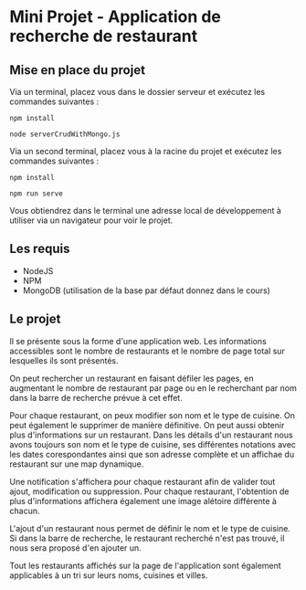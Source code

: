 # Mini Projet - Application de recherche de restaurant

## Mise en place du projet
Via un terminal, placez vous dans le dossier serveur et exécutez les commandes suivantes :
```
npm install
```
```
node serverCrudWithMongo.js
```

Via un second terminal, placez vous à la racine du projet et exécutez les commandes suivantes :
```
npm install
```
```
npm run serve
```

Vous obtiendrez dans le terminal une adresse local de développement à utiliser via un navigateur pour voir le projet.

## Les requis
* NodeJS
* NPM
* MongoDB (utilisation de la base par défaut donnez dans le cours)

## Le projet
Il se présente sous la forme d'une application web. Les informations accessibles sont le nombre de restaurants et le nombre de page total sur lesquelles ils sont présentés.

On peut rechercher un restaurant en faisant défiler les pages, en augmentant le nombre de restaurant par page ou en le recherchant par nom dans la barre de recherche prévue à cet effet.

Pour chaque restaurant, on peux modifier son nom et le type de cuisine. On peut également le supprimer de manière définitive. On peut aussi obtenir plus d'informations sur un restaurant. Dans les détails d'un restaurant nous avons toujours son nom et le type de cuisine, ses différentes notations avec les dates corespondantes ainsi que son adresse complète et un affichae du restaurant sur une map dynamique.

Une notification s'affichera pour chaque restaurant afin de valider tout ajout, modification ou suppression. Pour chaque restaurant, l'obtention de plus d'informations affichera également une image alétoire différente à chacun.

L'ajout d'un restaurant nous permet de définir le nom et le type de cuisine. Si dans la barre de recherche, le restaurant recherché n'est pas trouvé, il nous sera proposé d'en ajouter un.

Tout les restaurants affichés sur la page de l'application sont également applicables à un tri sur leurs noms, cuisines et villes.
